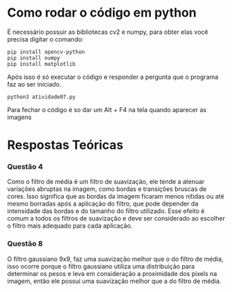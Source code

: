 # Como rodar o código em python

É necessário possuir as bibliotecas cv2 e numpy, para obter elas você precisa digitar o comando: 
```
pip install opencv-python
pip install numpy
pip install matplotlib
```
Após isso é só executar o código e responder a pergunta que o programa faz ao ser iniciado.
```
python3 atividade07.py
```
Para fechar o código é so dar um Alt + F4 na tela quando aparecer as imagens

# Respostas Teóricas

### Questão 4
Como o filtro de média é um filtro de suavização, ele tende a atenuar variações abruptas na imagem, como bordas e transições bruscas de cores. Isso significa que as bordas da imagem ficaram menos nítidas ou até mesmo borradas após a aplicação do filtro, que pode depender da intensidade das bordas e do tamanho do filtro utilizado. Esse efeito é comum a todos os filtros de suavização e deve ser considerado ao escolher o filtro mais adequado para cada aplicação.<br>

### Questão 8
O filtro gaussiano 9x9, faz uma suavização melhor que o do filtro de média, isso ocorre porque o filtro gaussiano utiliza uma distribuição para determinar os pesos e leva em consideração a proximidade dos pixels na imagem, então ele possui uma suavização melhor que a do filtro de média.